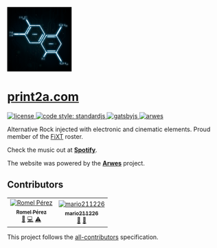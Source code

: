 <img width="150" src="./src/images/favicon.png" alt="Soul Extract">

# [print2a.com](https://print2a.com)

<a href="https://github.com/MSFTserver/print2a.com/blob/master/LICENSE">
  <img src="https://img.shields.io/github/license/MSFTserver/print2a.com.svg?maxAge=2592000" alt="license" />
</a>
<a href="https://standardjs.com">
  <img src="https://img.shields.io/badge/code_style-standardjs-cccc44.svg?style=flat-square" alt="code style: standardjs">
</a>
<a href="http://gatsbyjs.org">
  <img src="https://img.shields.io/badge/maintained%20with-gatsby-663399.svg" alt="gatsbyjs" />
</a>
<a href="https://arwes.dev">
  <img src="https://img.shields.io/badge/powered%20by-arwes-02b2d4.svg" alt="arwes" />
</a>

Alternative Rock injected with electronic and cinematic elements.
Proud member of the [FiXT](https://www.fixtonline.com) roster.

Check the music out at **[Spotify](https://open.spotify.com/artist/1cEPAqNFhmARDe0HgKOD3h)**.

The website was powered by the **[Arwes](https://arwes.dev)** project.

## Contributors

<!-- ALL-CONTRIBUTORS-LIST:START - Do not remove or modify this section -->
<!-- prettier-ignore -->
<table><tr><td align="center"><a href="https://RomelPerez.com"><img src="https://avatars2.githubusercontent.com/u/1393135?v=4" width="100px;" alt="Romel Pérez"/><br /><sub><b>Romel Pérez</b></sub></a><br /><a href="#projectManagement-romelperez" title="Project Management">📆</a> <a href="https://github.com/soulextract/soulextract.com/commits?author=romelperez" title="Code">💻</a> <a href="https://github.com/soulextract/soulextract.com/commits?author=romelperez" title="Tests">⚠️</a></td><td align="center"><a href="https://github.com/mario211226"><img src="https://avatars2.githubusercontent.com/u/26547973?v=4" width="100px;" alt="mario211226"/><br /><sub><b>mario211226</b></sub></a><br /><a href="#design-mario211226" title="Design">🎨</a> <a href="#ideas-mario211226" title="Ideas, Planning, & Feedback">🤔</a></td></tr></table>

<!-- ALL-CONTRIBUTORS-LIST:END -->

This project follows the [all-contributors](https://github.com/kentcdodds/all-contributors)
specification.
